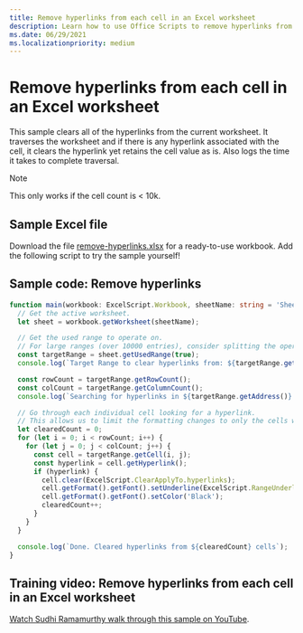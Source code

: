 ```yaml
---
title: Remove hyperlinks from each cell in an Excel worksheet
description: Learn how to use Office Scripts to remove hyperlinks from each cell in an Excel worksheet.
ms.date: 06/29/2021
ms.localizationpriority: medium
---
```


# Remove hyperlinks from each cell in an Excel worksheet

 This sample clears all of the hyperlinks from the current worksheet. It traverses the worksheet and if there is any hyperlink associated with the cell, it clears the hyperlink yet retains the cell value as is. Also logs the time it takes to complete traversal.

> [!NOTE]
> This only works if the cell count is < 10k.

## Sample Excel file

Download the file <a href="remove-hyperlinks.xlsx">remove-hyperlinks.xlsx</a> for a ready-to-use workbook. Add the following script to try the sample yourself!

## Sample code: Remove hyperlinks

```TypeScript
function main(workbook: ExcelScript.Workbook, sheetName: string = 'Sheet1') {
  // Get the active worksheet. 
  let sheet = workbook.getWorksheet(sheetName);

  // Get the used range to operate on.
  // For large ranges (over 10000 entries), consider splitting the operation into batches for performance.
  const targetRange = sheet.getUsedRange(true);
  console.log(`Target Range to clear hyperlinks from: ${targetRange.getAddress()}`);

  const rowCount = targetRange.getRowCount();
  const colCount = targetRange.getColumnCount();
  console.log(`Searching for hyperlinks in ${targetRange.getAddress()} which contains ${(rowCount * colCount)} cells`);

  // Go through each individual cell looking for a hyperlink. 
  // This allows us to limit the formatting changes to only the cells with hyperlink formatting.
  let clearedCount = 0;
  for (let i = 0; i < rowCount; i++) {
    for (let j = 0; j < colCount; j++) {
      const cell = targetRange.getCell(i, j);
      const hyperlink = cell.getHyperlink();
      if (hyperlink) {
        cell.clear(ExcelScript.ClearApplyTo.hyperlinks);
        cell.getFormat().getFont().setUnderline(ExcelScript.RangeUnderlineStyle.none);
        cell.getFormat().getFont().setColor('Black');
        clearedCount++;
      }
    }
  }

  console.log(`Done. Cleared hyperlinks from ${clearedCount} cells`);
}
```

## Training video: Remove hyperlinks from each cell in an Excel worksheet

[Watch Sudhi Ramamurthy walk through this sample on YouTube](https://youtu.be/v20fdinxpHU).
